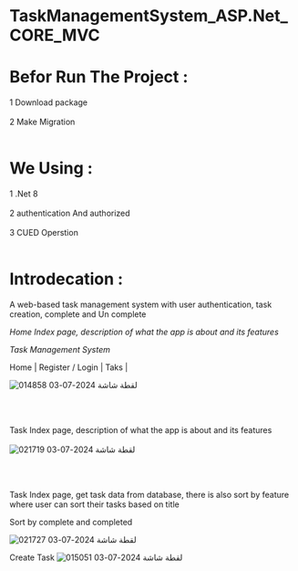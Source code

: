
# TaskManagementSystem_ASP.Net_CORE_MVC
# Befor Run The Project :

1 Download package <br></br>
2 Make Migration <br></br>

# We Using :
1 .Net 8 <br></br>
2 authentication And authorized <br></br>
3 CUED Operstion <br></br>

# Introdecation : 
A web-based task management system with user authentication, task creation, complete and Un complete 

*Home Index page, description of what the app is about and its features*

*Task Management System*

Home | Register / Login | Taks | 

![لقطة شاشة 2024-07-03 014858](https://github.com/Ahmed-BS10/TaskManagement/assets/157908930/f6fef63e-3527-4997-b30d-e440bc3b9fd2)


<br></br>

Task Index page, description of what the app is about and its features
<br></br>
![لقطة شاشة 2024-07-03 021719](https://github.com/Ahmed-BS10/TaskManagement/assets/157908930/44e7f319-ac27-42a6-bf83-789a8c997b3c)

<br></br>

Task Index page, get task data from database, there is also sort by feature where user can sort their tasks based on title <p></p>
Sort by complete and completed  <p></p>
![لقطة شاشة 2024-07-03 021727](https://github.com/Ahmed-BS10/TaskManagement/assets/157908930/b6c18ff2-e027-4caf-a36f-7f501c523266)

Create Task
![لقطة شاشة 2024-07-03 015051](https://github.com/Ahmed-BS10/TaskManagement/assets/157908930/b806d69e-6018-40a5-bf6e-e8d14f45c5b7)

<br></br>
